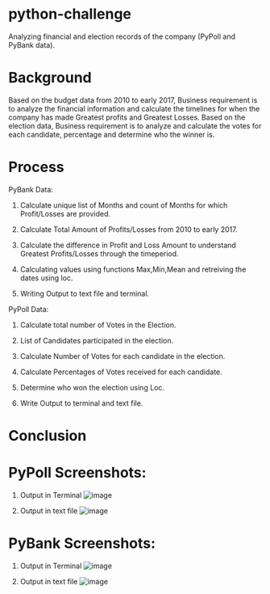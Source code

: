 # python-challenge

Analyzing financial and election records of the company (PyPoll and PyBank data).

# Background

Based on the budget data from 2010 to early 2017, Business requirement is to analyze the financial information and calculate the timelines for when the company has made Greatest profits and Greatest Losses. Based on the election data, Business requirement is to analyze and calculate the votes for each candidate, percentage and determine who the winner is.

# Process

PyBank Data: 

1. Calculate unique list of Months and count of Months for which Profit/Losses are provided.

2. Calculate Total Amount of Profits/Losses from 2010 to early 2017.

3. Calculate the difference in Profit and Loss Amount to understand Greatest Profits/Losses through the timeperiod.

4. Calculating values using functions Max,Min,Mean and retreiving the dates using loc.

5. Writing Output to text file and terminal.

PyPoll Data:

1. Calculate total number of Votes in the Election.

2. List of Candidates participated in the election.

3. Calculate Number of Votes for each candidate in the election.

4. Calculate Percentages of Votes received for each candidate.

5. Determine who won the election using Loc.

6. Write Output to terminal and text file. 

# Conclusion
# PyPoll Screenshots:
1) Output in Terminal
![image](https://user-images.githubusercontent.com/85588653/124538150-256dbf80-dde9-11eb-9faf-4b74b5ce265b.png)

2) Output in text file
![image](https://user-images.githubusercontent.com/85588653/124538190-328aae80-dde9-11eb-98c6-98ba60b89bd8.png)

# PyBank Screenshots:
1) Output in Terminal
![image](https://user-images.githubusercontent.com/85588653/124538412-96ad7280-dde9-11eb-9533-5707f67afd24.png)

2) Output in text file
![image](https://user-images.githubusercontent.com/85588653/124538449-a62cbb80-dde9-11eb-8f6a-6b35014c09d9.png)


